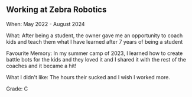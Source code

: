 ## Working at Zebra Robotics

When: May 2022 - August 2024

What: After being a student, the owner gave me an opportunity to coach kids and teach them what I have learned after 7 years of being a student

Favourite Memory: In my summer camp of 2023, I learned how to create battle bots for the kids and they loved it and I shared it with the rest of the coaches and it became a hit!

What I didn't like: The hours their sucked and I wish I worked more.

Grade: C